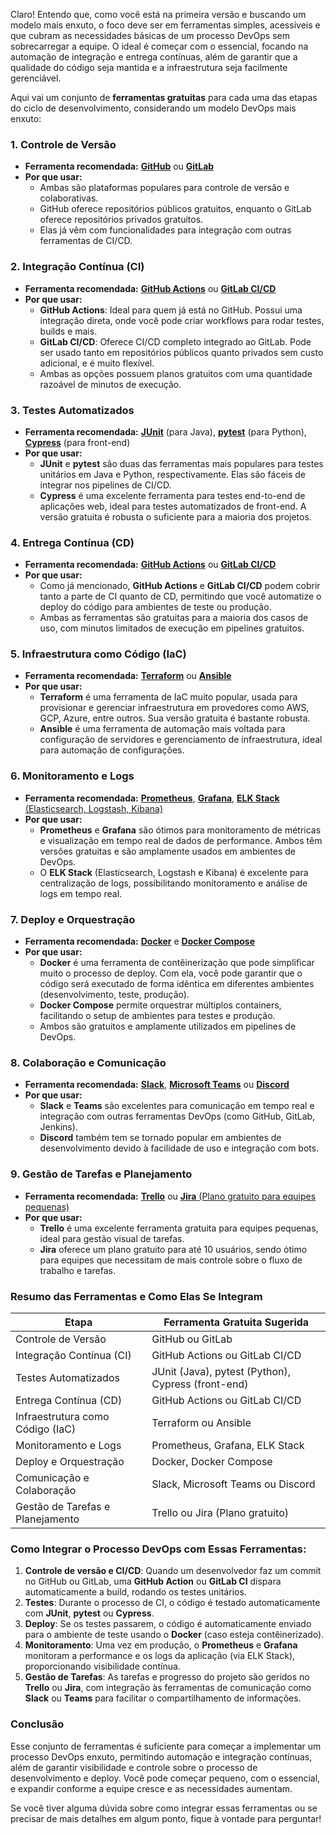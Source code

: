 Claro! Entendo que, como você está na primeira versão e buscando um modelo mais enxuto, o foco deve ser em ferramentas simples, acessíveis e que cubram as necessidades básicas de um processo DevOps sem sobrecarregar a equipe. O ideal é começar com o essencial, focando na automação de integração e entrega contínuas, além de garantir que a qualidade do código seja mantida e a infraestrutura seja facilmente gerenciável.

Aqui vai um conjunto de **ferramentas gratuitas** para cada uma das etapas do ciclo de desenvolvimento, considerando um modelo DevOps mais enxuto:

### 1. **Controle de Versão**

-   **Ferramenta recomendada:** [**GitHub**](https://github.com/) ou [**GitLab**](https://gitlab.com/)
-   **Por que usar:**
    -   Ambas são plataformas populares para controle de versão e colaborativas.
    -   GitHub oferece repositórios públicos gratuitos, enquanto o GitLab oferece repositórios privados gratuitos.
    -   Elas já vêm com funcionalidades para integração com outras ferramentas de CI/CD.

### 2. **Integração Contínua (CI)**

-   **Ferramenta recomendada:** [**GitHub Actions**](https://github.com/features/actions) ou [**GitLab CI/CD**](https://about.gitlab.com/stages-devops-lifecycle/continuous-integration/)
-   **Por que usar:**
    -   **GitHub Actions**: Ideal para quem já está no GitHub. Possui uma integração direta, onde você pode criar workflows para rodar testes, builds e mais.
    -   **GitLab CI/CD**: Oferece CI/CD completo integrado ao GitLab. Pode ser usado tanto em repositórios públicos quanto privados sem custo adicional, e é muito flexível.
    -   Ambas as opções possuem planos gratuitos com uma quantidade razoável de minutos de execução.

### 3. **Testes Automatizados**

-   **Ferramenta recomendada:** [**JUnit**](https://junit.org/) (para Java), [**pytest**](https://pytest.org/) (para Python), [**Cypress**](https://www.cypress.io/) (para front-end)
-   **Por que usar:**
    -   **JUnit** e **pytest** são duas das ferramentas mais populares para testes unitários em Java e Python, respectivamente. Elas são fáceis de integrar nos pipelines de CI/CD.
    -   **Cypress** é uma excelente ferramenta para testes end-to-end de aplicações web, ideal para testes automatizados de front-end. A versão gratuita é robusta o suficiente para a maioria dos projetos.

### 4. **Entrega Contínua (CD)**

-   **Ferramenta recomendada:** [**GitHub Actions**](https://github.com/features/actions) ou [**GitLab CI/CD**](https://about.gitlab.com/stages-devops-lifecycle/continuous-integration/)
-   **Por que usar:**
    -   Como já mencionado, **GitHub Actions** e **GitLab CI/CD** podem cobrir tanto a parte de CI quanto de CD, permitindo que você automatize o deploy do código para ambientes de teste ou produção.
    -   Ambas as ferramentas são gratuitas para a maioria dos casos de uso, com minutos limitados de execução em pipelines gratuitos.

### 5. **Infraestrutura como Código (IaC)**

-   **Ferramenta recomendada:** [**Terraform**](https://www.terraform.io/) ou [**Ansible**](https://www.ansible.com/)
-   **Por que usar:**
    -   **Terraform** é uma ferramenta de IaC muito popular, usada para provisionar e gerenciar infraestrutura em provedores como AWS, GCP, Azure, entre outros. Sua versão gratuita é bastante robusta.
    -   **Ansible** é uma ferramenta de automação mais voltada para configuração de servidores e gerenciamento de infraestrutura, ideal para automação de configurações.

### 6. **Monitoramento e Logs**

-   **Ferramenta recomendada:** [**Prometheus**](https://prometheus.io/), [**Grafana**](https://grafana.com/), [**ELK Stack** (Elasticsearch, Logstash, Kibana)](https://www.elastic.co/elastic-stack/)
-   **Por que usar:**
    -   **Prometheus** e **Grafana** são ótimos para monitoramento de métricas e visualização em tempo real de dados de performance. Ambos têm versões gratuitas e são amplamente usados em ambientes de DevOps.
    -   O **ELK Stack** (Elasticsearch, Logstash e Kibana) é excelente para centralização de logs, possibilitando monitoramento e análise de logs em tempo real.

### 7. **Deploy e Orquestração**

-   **Ferramenta recomendada:** [**Docker**](https://www.docker.com/) e [**Docker Compose**](https://docs.docker.com/compose/)
-   **Por que usar:**
    -   **Docker** é uma ferramenta de contêinerização que pode simplificar muito o processo de deploy. Com ela, você pode garantir que o código será executado de forma idêntica em diferentes ambientes (desenvolvimento, teste, produção).
    -   **Docker Compose** permite orquestrar múltiplos containers, facilitando o setup de ambientes para testes e produção.
    -   Ambos são gratuitos e amplamente utilizados em pipelines de DevOps.

### 8. **Colaboração e Comunicação**

-   **Ferramenta recomendada:** [**Slack**](https://slack.com/), [**Microsoft Teams**](https://www.microsoft.com/en/microsoft-teams/group-chat-software) ou [**Discord**](https://discord.com/)
-   **Por que usar:**
    -   **Slack** e **Teams** são excelentes para comunicação em tempo real e integração com outras ferramentas DevOps (como GitHub, GitLab, Jenkins).
    -   **Discord** também tem se tornado popular em ambientes de desenvolvimento devido à facilidade de uso e integração com bots.

### 9. **Gestão de Tarefas e Planejamento**

-   **Ferramenta recomendada:** [**Trello**](https://trello.com/) ou [**Jira** (Plano gratuito para equipes pequenas)](https://www.atlassian.com/software/jira)
-   **Por que usar:**
    -   **Trello** é uma excelente ferramenta gratuita para equipes pequenas, ideal para gestão visual de tarefas.
    -   **Jira** oferece um plano gratuito para até 10 usuários, sendo ótimo para equipes que necessitam de mais controle sobre o fluxo de trabalho e tarefas.

### Resumo das Ferramentas e Como Elas Se Integram

| **Etapa**                        | **Ferramenta Gratuita Sugerida**                   |
| -------------------------------- | -------------------------------------------------- |
| Controle de Versão               | GitHub ou GitLab                                   |
| Integração Contínua (CI)         | GitHub Actions ou GitLab CI/CD                     |
| Testes Automatizados             | JUnit (Java), pytest (Python), Cypress (front-end) |
| Entrega Contínua (CD)            | GitHub Actions ou GitLab CI/CD                     |
| Infraestrutura como Código (IaC) | Terraform ou Ansible                               |
| Monitoramento e Logs             | Prometheus, Grafana, ELK Stack                     |
| Deploy e Orquestração            | Docker, Docker Compose                             |
| Comunicação e Colaboração        | Slack, Microsoft Teams ou Discord                  |
| Gestão de Tarefas e Planejamento | Trello ou Jira (Plano gratuito)                    |

### Como Integrar o Processo DevOps com Essas Ferramentas:

1. **Controle de versão e CI/CD**: Quando um desenvolvedor faz um commit no GitHub ou GitLab, uma **GitHub Action** ou **GitLab CI** dispara automaticamente a build, rodando os testes unitários.
2. **Testes**: Durante o processo de CI, o código é testado automaticamente com **JUnit**, **pytest** ou **Cypress**.
3. **Deploy**: Se os testes passarem, o código é automaticamente enviado para o ambiente de teste usando o **Docker** (caso esteja contêinerizado).
4. **Monitoramento**: Uma vez em produção, o **Prometheus** e **Grafana** monitoram a performance e os logs da aplicação (via ELK Stack), proporcionando visibilidade contínua.
5. **Gestão de Tarefas**: As tarefas e progresso do projeto são geridos no **Trello** ou **Jira**, com integração às ferramentas de comunicação como **Slack** ou **Teams** para facilitar o compartilhamento de informações.

### Conclusão

Esse conjunto de ferramentas é suficiente para começar a implementar um processo DevOps enxuto, permitindo automação e integração contínuas, além de garantir visibilidade e controle sobre o processo de desenvolvimento e deploy. Você pode começar pequeno, com o essencial, e expandir conforme a equipe cresce e as necessidades aumentam.

Se você tiver alguma dúvida sobre como integrar essas ferramentas ou se precisar de mais detalhes em algum ponto, fique à vontade para perguntar!
